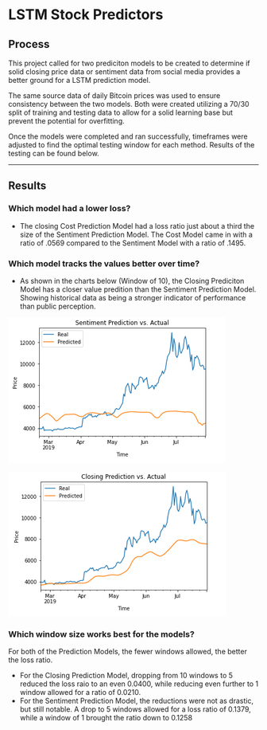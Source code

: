# LSTM Stock Predictors

## Process

This project called for two prediciton models to be created to determine if solid closing price data or sentiment data from social media provides a better ground for a LSTM prediction model.  

The same source data of daily Bitcoin prices was used to ensure consistency between the two models.  Both were created utilizing a 70/30 split of training and testing data to allow for a solid learning base but prevent the potential for overfitting.  

Once the models were completed and ran successfully, timeframes were adjusted to find the optimal testing window for each method.  Results of the testing can be found below.

-----

## Results

### Which model had a lower loss?
- The closing Cost Prediction Model had a loss ratio just about a third the size of the Sentiment Prediction Model.  The Cost Model came in with a ratio of .0569 compared to the Sentiment Model with a ratio of .1495.

### Which model tracks the values better over time?

- As shown in the charts below (Window of 10), the Closing Prediciton Model has a closer value predition than the Sentiment Prediction Model.  Showing historical data as being a stronger indicator of performance than public perception.


![Sentiment Prediction Chart](Sent_Pred_Chart.PNG)

![Closing Prediction Chart](Close_Pred_Chart.PNG)

### Which window size works best for the models?

For both of the Prediction Models, the fewer windows allowed, the better the loss ratio.  
- For the Closing Prediction Model, dropping from 10 windows to 5 reduced the loss raio to an even 0.0400, while reducing even further to 1 window allowed for a ratio of 0.0210.
- For the Sentiment Prediction Model, the reductions were not as drastic, but still notable.  A drop to 5 windows allowed for a loss ratio of 0.1379, while a window of 1 brought the ratio down to 0.1258
